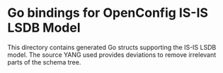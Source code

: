 # Go bindings for OpenConfig IS-IS LSDB Model

This directory contains generated Go structs supporting the IS-IS LSDB model.
The source YANG used provides deviations to remove irrelevant parts of the
schema tree.
